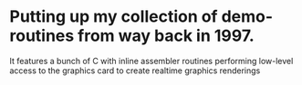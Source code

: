 # Putting up my collection of demo-routines from way back in 1997. 
It features a bunch of C with inline assembler routines performing low-level access to the graphics card to create realtime graphics renderings

